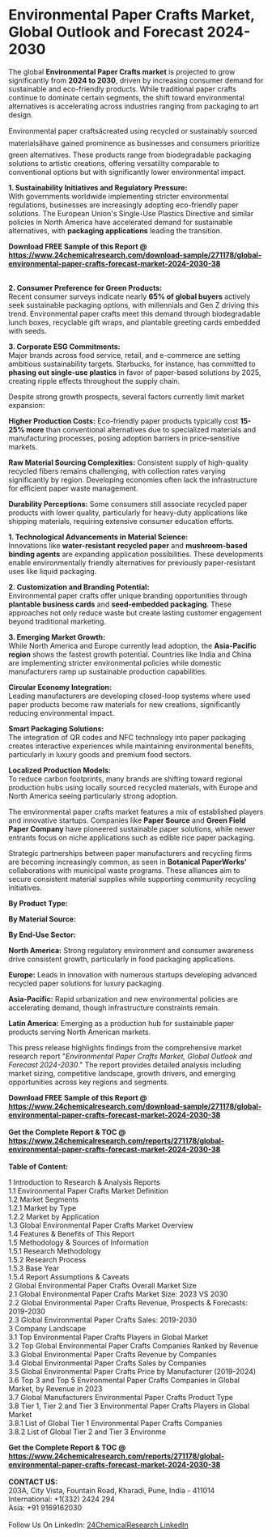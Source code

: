 <h1>Environmental Paper Crafts Market, Global Outlook and Forecast 2024-2030</h1><p>The global <strong>Environmental Paper Crafts market</strong> is projected to grow significantly from <strong>2024 to 2030</strong>, driven by increasing consumer demand for sustainable and eco-friendly products. While traditional paper crafts continue to dominate certain segments, the shift toward environmental alternatives is accelerating across industries ranging from packaging to art design.</p><p>Environmental paper craftsâcreated using recycled or sustainably sourced materialsâhave gained prominence as businesses and consumers prioritize green alternatives. These products range from biodegradable packaging solutions to artistic creations, offering versatility comparable to conventional options but with significantly lower environmental impact.</p><p><strong>1. Sustainability Initiatives and Regulatory Pressure:</strong><br>
With governments worldwide implementing stricter environmental regulations, businesses are increasingly adopting eco-friendly paper solutions. The European Union's Single-Use Plastics Directive and similar policies in North America have accelerated demand for sustainable alternatives, with <strong>packaging applications</strong> leading the transition.</p><div><b>Download FREE Sample of this Report @ 
            <a href="https://www.24chemicalresearch.com/download-sample/271178/global-environmental-paper-crafts-forecast-market-2024-2030-38">
            https://www.24chemicalresearch.com/download-sample/271178/global-environmental-paper-crafts-forecast-market-2024-2030-38</a></b></div><br><p><strong>2. Consumer Preference for Green Products:</strong><br>
Recent consumer surveys indicate nearly <strong>65% of global buyers</strong> actively seek sustainable packaging options, with millennials and Gen Z driving this trend. Environmental paper crafts meet this demand through biodegradable lunch boxes, recyclable gift wraps, and plantable greeting cards embedded with seeds.</p><p><strong>3. Corporate ESG Commitments:</strong><br>
Major brands across food service, retail, and e-commerce are setting ambitious sustainability targets. Starbucks, for instance, has committed to <strong>phasing out single-use plastics</strong> in favor of paper-based solutions by 2025, creating ripple effects throughout the supply chain.</p><p>Despite strong growth prospects, several factors currently limit market expansion:</p><p><strong>Higher Production Costs:</strong> Eco-friendly paper products typically cost <strong>15-25% more</strong> than conventional alternatives due to specialized materials and manufacturing processes, posing adoption barriers in price-sensitive markets.</p><p><strong>Raw Material Sourcing Complexities:</strong> Consistent supply of high-quality recycled fibers remains challenging, with collection rates varying significantly by region. Developing economies often lack the infrastructure for efficient paper waste management.</p><p><strong>Durability Perceptions:</strong> Some consumers still associate recycled paper products with lower quality, particularly for heavy-duty applications like shipping materials, requiring extensive consumer education efforts.</p><p><strong>1. Technological Advancements in Material Science:</strong><br>
Innovations like <strong>water-resistant recycled paper</strong> and <strong>mushroom-based binding agents</strong> are expanding application possibilities. These developments enable environmentally friendly alternatives for previously paper-resistant uses like liquid packaging.</p><p><strong>2. Customization and Branding Potential:</strong><br>
Environmental paper crafts offer unique branding opportunities through <strong>plantable business cards</strong> and <strong>seed-embedded packaging</strong>. These approaches not only reduce waste but create lasting customer engagement beyond traditional marketing.</p><p><strong>3. Emerging Market Growth:</strong><br>
While North America and Europe currently lead adoption, the <strong>Asia-Pacific region</strong> shows the fastest growth potential. Countries like India and China are implementing stricter environmental policies while domestic manufacturers ramp up sustainable production capabilities.</p><p><strong>Circular Economy Integration:</strong><br>
	Leading manufacturers are developing closed-loop systems where used paper products become raw materials for new creations, significantly reducing environmental impact.</p><p><strong>Smart Packaging Solutions:</strong><br>
	The integration of QR codes and NFC technology into paper packaging creates interactive experiences while maintaining environmental benefits, particularly in luxury goods and premium food sectors.</p><p><strong>Localized Production Models:</strong><br>
	To reduce carbon footprints, many brands are shifting toward regional production hubs using locally sourced recycled materials, with Europe and North America seeing particularly strong adoption.</p><p>The environmental paper crafts market features a mix of established players and innovative startups. Companies like <strong>Paper Source</strong> and <strong>Green Field Paper Company</strong> have pioneered sustainable paper solutions, while newer entrants focus on niche applications such as edible rice paper packaging.</p><p>Strategic partnerships between paper manufacturers and recycling firms are becoming increasingly common, as seen in <strong>Botanical PaperWorks'</strong> collaborations with municipal waste programs. These alliances aim to secure consistent material supplies while supporting community recycling initiatives.</p><p><strong>By Product Type:</strong></p><p><strong>By Material Source:</strong></p><p><strong>By End-Use Sector:</strong></p><p><strong>North America:</strong> Strong regulatory environment and consumer awareness drive consistent growth, particularly in food packaging applications.</p><p><strong>Europe:</strong> Leads in innovation with numerous startups developing advanced recycled paper solutions for luxury packaging.</p><p><strong>Asia-Pacific:</strong> Rapid urbanization and new environmental policies are accelerating demand, though infrastructure constraints remain.</p><p><strong>Latin America:</strong> Emerging as a production hub for sustainable paper products serving North American markets.</p><p>This press release highlights findings from the comprehensive market research report "<em>Environmental Paper Crafts Market, Global Outlook and Forecast 2024-2030</em>." The report provides detailed analysis including market sizing, competitive landscape, growth drivers, and emerging opportunities across key regions and segments.</p><div><b>Download FREE Sample of this Report @ 
            <a href="https://www.24chemicalresearch.com/download-sample/271178/global-environmental-paper-crafts-forecast-market-2024-2030-38">
            https://www.24chemicalresearch.com/download-sample/271178/global-environmental-paper-crafts-forecast-market-2024-2030-38</a></b></div><br><div><b>Get the Complete Report & TOC @ 
            <a href="https://www.24chemicalresearch.com/reports/271178/global-environmental-paper-crafts-forecast-market-2024-2030-38">
            https://www.24chemicalresearch.com/reports/271178/global-environmental-paper-crafts-forecast-market-2024-2030-38</a></b></div><br>
            <b>Table of Content:</b><p>1 Introduction to Research & Analysis Reports<br />
    1.1 Environmental Paper Crafts Market Definition<br />
    1.2 Market Segments<br />
        1.2.1 Market by Type<br />
        1.2.2 Market by Application<br />
    1.3 Global Environmental Paper Crafts Market Overview<br />
    1.4 Features & Benefits of This Report<br />
    1.5 Methodology & Sources of Information<br />
        1.5.1 Research Methodology<br />
        1.5.2 Research Process<br />
        1.5.3 Base Year<br />
        1.5.4 Report Assumptions & Caveats<br />
2 Global Environmental Paper Crafts Overall Market Size<br />
    2.1 Global Environmental Paper Crafts Market Size: 2023 VS 2030<br />
    2.2 Global Environmental Paper Crafts Revenue, Prospects & Forecasts: 2019-2030<br />
    2.3 Global Environmental Paper Crafts Sales: 2019-2030<br />
3 Company Landscape<br />
    3.1 Top Environmental Paper Crafts Players in Global Market<br />
    3.2 Top Global Environmental Paper Crafts Companies Ranked by Revenue<br />
    3.3 Global Environmental Paper Crafts Revenue by Companies<br />
    3.4 Global Environmental Paper Crafts Sales by Companies<br />
    3.5 Global Environmental Paper Crafts Price by Manufacturer (2019-2024)<br />
    3.6 Top 3 and Top 5 Environmental Paper Crafts Companies in Global Market, by Revenue in 2023<br />
    3.7 Global Manufacturers Environmental Paper Crafts Product Type<br />
    3.8 Tier 1, Tier 2 and Tier 3 Environmental Paper Crafts Players in Global Market<br />
        3.8.1 List of Global Tier 1 Environmental Paper Crafts Companies<br />
        3.8.2 List of Global Tier 2 and Tier 3 Environme</p><div><b>Get the Complete Report & TOC @ 
            <a href="https://www.24chemicalresearch.com/reports/271178/global-environmental-paper-crafts-forecast-market-2024-2030-38">
            https://www.24chemicalresearch.com/reports/271178/global-environmental-paper-crafts-forecast-market-2024-2030-38</a></b></div><br><b>CONTACT US:</b><br>
            203A, City Vista, Fountain Road, Kharadi, Pune, India - 411014<br>
            International: +1(332) 2424 294<br>
            Asia: +91 9169162030 <br><br>
            Follow Us On LinkedIn: <a href="https://www.linkedin.com/company/24chemicalresearch/">24ChemicalResearch LinkedIn</a>